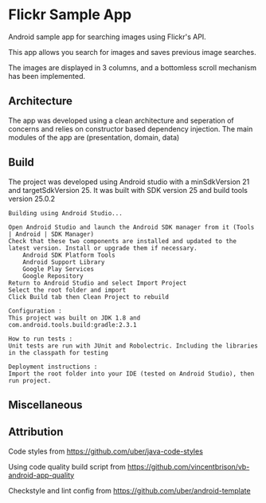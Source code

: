 
# Flickr Sample App

Android sample app for searching images using Flickr's API.

This app allows you search for images and saves previous image searches.

The images are displayed in 3 columns, and a bottomless scroll mechanism has been implemented.

## Architecture
The app was developed using a clean architecture and seperation of concerns and relies on constructor based 
dependency injection.
The main modules of the app are (presentation, domain, data)

## Build
 The project was developed using Android studio with a minSdkVersion 21 and targetSdkVersion 25.
 It was built with SDK version 25 and build tools version 25.0.2

   
    Building using Android Studio...

    Open Android Studio and launch the Android SDK manager from it (Tools | Android | SDK Manager)
    Check that these two components are installed and updated to the latest version. Install or upgrade them if necessary.
        Android SDK Platform Tools
        Android Support Library
        Google Play Services
        Google Repository
    Return to Android Studio and select Import Project
    Select the root folder and import
    Click Build tab then Clean Project to rebuild

    Configuration :
    This project was built on JDK 1.8 and com.android.tools.build:gradle:2.3.1

    How to run tests :
    Unit tests are run with JUnit and Robolectric. Including the libraries in the classpath for testing

    Deployment instructions :
    Import the root folder into your IDE (tested on Android Studio), then run project.

## Miscellaneous


## Attribution

 Code styles from https://github.com/uber/java-code-styles
 
 Using code quality build script from https://github.com/vincentbrison/vb-android-app-quality
 
 Checkstyle and lint config from https://github.com/uber/android-template
